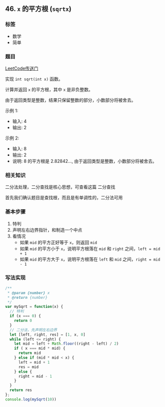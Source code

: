 ## 46. `x` 的平方根 (`sqrtx`)

### 标签
* 数学
* 简单

### 题目

[LeetCode传送门](https://leetcode-cn.com/problems/sqrtx/)

实现 `int sqrt(int x)` 函数。

计算并返回 `x` 的平方根，其中 `x` 是非负整数。

由于返回类型是整数，结果只保留整数的部分，小数部分将被舍去。

示例 1:
* 输入: 4
* 输出: 2

示例 2:
* 输入: 8
* 输出: 2
* 说明: 8 的平方根是 2.82842..., 由于返回类型是整数，小数部分将被舍去。

### 相关知识
二分法处理，二分查找是核心思想，可查看这篇 二分查找

首先我们确认题目是查找根，而且是有单调性的，二分法可用

### 基本步骤

1. 特判
2. 声明左右边界指针，和制造一个中点
3. 看情况
    * 如果 `mid` 的平方正好等于 `x`，则返回 `mid`
    * 如果 `mid` 的平方小于 `x`，说明平方根落在 `mid` 和 `right` 之间，`left = mid + 1`
    * 如果 `mid` 的平方大于 `x`，说明平方根落在 `left` 和 `mid` 之间，`right = mid - 1`

### 写法实现
```JavaScript
/**
 * @param {number} x
 * @return {number}
 */
var mySqrt = function(x) {
  // 特判
  if (x === 0) {
    return 0
  }
  // 二分法，先声明左右边界
  let [left, right, res] = [1, x, 0]
  while (left <= right) {
    let mid = left + Math.floor((right - left) / 2)
    if ( x === mid * mid) {
      return mid
    } else if (mid * mid < x) {
      left = mid + 1
      res = mid
    } else {
      right = mid - 1
    }
  }
  return res
};
console.log(mySqrt(10)) 
```